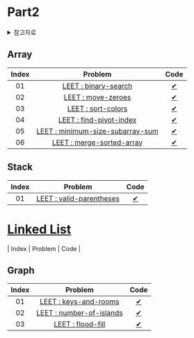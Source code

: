 # Part2

<details>
<summary>참고자료</summary>

- 📺 [코드없는 프로그래밍 유튜브 채널](https://www.youtube.com/channel/UCHcG02L6TSS-StkSbqVy6Fg)

- 📺 [그림으로 쉽게 배우는 자료구조와 알고리즘 (기본편/심화편) 강의](https://www.inflearn.com/course/%EA%B7%B8%EB%A6%BC%EC%9C%BC%EB%A1%9C-%EC%89%BD%EA%B2%8C-%EC%9E%90%EB%A3%8C%EA%B5%AC%EC%A1%B0-%EC%95%8C%EA%B3%A0%EB%A6%AC%EC%A6%98-%EC%8B%AC%ED%99%94)

</details>

## Array

| Index |                                            Problem                                            |           Code           |
| :---: | :-------------------------------------------------------------------------------------------: | :----------------------: |
|  01   |             [LEET : binary-search ](https://leetcode.com/problems/binary-search/)             | [✔](../part2/array/1.js) |
|  02   |               [LEET : move-zeroes ](https://leetcode.com/problems/move-zeroes/)               | [✔](../part2/array/2.js) |
|  03   |               [LEET : sort-colors ](https://leetcode.com/problems/sort-colors/)               | [✔](../part2/array/3.js) |
|  04   |          [LEET : find-pivot-index ](https://leetcode.com/problems/find-pivot-index/)          | [✔](../part2/array/4.js) |
|  05   | [LEET : minimum-size-subarray-sum ](https://leetcode.com/problems/minimum-size-subarray-sum/) | [✔](../part2/array/5.js) |
|  06   |        [LEET : merge-sorted-array ](https://leetcode.com/problems/merge-sorted-array/)        | [✔](../part2/array/6.js) |

## Stack

| Index |                                   Problem                                    |           Code           |
| :---: | :--------------------------------------------------------------------------: | :----------------------: |
|  01   | [LEET : valid-parentheses ](https://leetcode.com/problems/valid-parentheses) | [✔](../part2/stack/1.js) |

# [Linked List](../part2/linkedList/index.js)

| Index | Problem | Code |

## Graph

| Index |                                   Problem                                    |           Code           |
| :---: | :--------------------------------------------------------------------------: | :----------------------: |
|  01   |    [LEET : keys-and-rooms](https://leetcode.com/problems/keys-and-rooms/)    | [✔](../part2/graph/1.js) |
|  02   | [LEET : number-of-islands](https://leetcode.com/problems/number-of-islands/) | [✔](../part2/graph/2.js) |
|  03   |        [LEET : flood-fill](https://leetcode.com/problems/flood-fill/)        | [✔](../part2/graph/3.js) |
